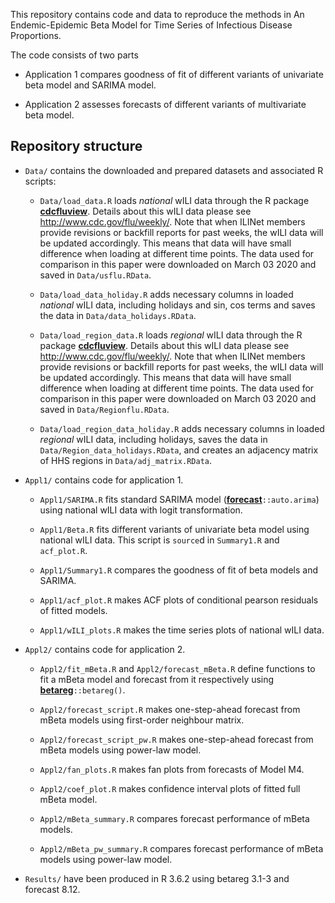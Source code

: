 

This repository contains code and data to reproduce the methods in 
An Endemic-Epidemic Beta Model for Time Series of Infectious Disease Proportions.

The code consists of two parts

* Application 1 compares goodness of fit of different variants of univariate beta model and SARIMA model. 

* Application 2 assesses forecasts of different variants of multivariate beta model. 


## Repository structure

* `Data/` contains the downloaded and prepared datasets and associated R scripts:

    * `Data/load_data.R` loads *national* wILI data through the R package [**cdcfluview**](https://CRAN.R-project.org/package=cdcfluview). Details about this wILI data please see http://www.cdc.gov/flu/weekly/. Note that when ILINet members provide revisions or backfill reports for past weeks, the wILI data will be updated accordingly. This means that data will have small difference when loading at different time points. The data used for comparison in this paper were downloaded on March 03 2020 and saved in `Data/usflu.RData`.

    * `Data/load_data_holiday.R` adds necessary columns in loaded *national* wILI data, including holidays and sin, cos terms and saves the data in `Data/data_holidays.RData`.
    
    * `Data/load_region_data.R` loads *regional* wILI data through the R package [**cdcfluview**](https://CRAN.R-project.org/package=cdcfluview). Details about this wILI data please see http://www.cdc.gov/flu/weekly/. Note that when ILINet members provide revisions or backfill reports for past weeks, the wILI data will be updated accordingly. This means that data will have small difference when loading at different time points. The data used for comparison in this paper were downloaded on March 03 2020 and saved in `Data/Regionflu.RData`.

    * `Data/load_region_data_holiday.R` adds necessary columns in loaded *regional* wILI data, including holidays, saves the data in `Data/Region_data_holidays.RData`, and creates an adjacency matrix of HHS regions in `Data/adj_matrix.RData`.
    
* `Appl1/` contains code for application 1.

    * `Appl1/SARIMA.R` fits standard SARIMA model ([**forecast**](https://CRAN.R-project.org/package=forecast)`::auto.arima`) using national wILI data with logit transformation.

    * `Appl1/Beta.R` fits different variants of univariate beta model using national wILI data. This script is `source`d in `Summary1.R` and `acf_plot.R`.

    * `Appl1/Summary1.R` compares the goodness of fit of beta models and SARIMA.
   
    * `Appl1/acf_plot.R` makes ACF plots of conditional pearson residuals of fitted models.
   
    * `Appl1/wILI_plots.R` makes the time series plots of national wILI data.
    
* `Appl2/` contains code for application 2.

    * `Appl2/fit_mBeta.R` and `Appl2/forecast_mBeta.R` define functions to fit a mBeta model and forecast from it respectively using [**betareg**](https://CRAN.R-project.org/package=betareg)`::betareg()`.
    
    * `Appl2/forecast_script.R` makes one-step-ahead forecast from mBeta models using first-order neighbour matrix.
        
    * `Appl2/forecast_script_pw.R` makes one-step-ahead forecast from mBeta models using power-law model.
    
    * `Appl2/fan_plots.R` makes fan plots from forecasts of Model M4.
    
    * `Appl2/coef_plot.R` makes confidence interval plots of fitted full mBeta model.
    
    * `Appl2/mBeta_summary.R` compares forecast performance of mBeta models.
    
    * `Appl2/mBeta_pw_summary.R` compares forecast performance of mBeta models using power-law model.
    
* `Results/` have been produced in R 3.6.2 using betareg 3.1-3 and forecast 8.12.
